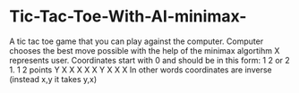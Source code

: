# Tic-Tac-Toe-With-AI-minimax-
A tic tac toe game that you can play against the computer. Computer chooses the best move possible with the help of the minimax algortihm
X represents user. Coordinates start with 0 and should be in this form:
1 2 or 2 1. 
1 2 points Y          X X X
                      X X Y
                      X X X
                      In other words coordinates are inverse (instead x,y it takes y,x) 
